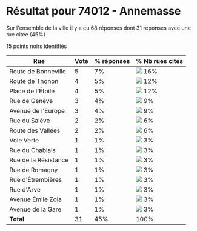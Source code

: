 # Résultat pour 74012 - Annemasse

Sur l'ensemble de la ville il y a eu 68 réponses dont 31 réponses avec une rue citée (45%)

15 points noirs identifiés

| Rue | Vote | % réponses | % Nb rues cités|
|-----|------|------------|----------------|
| Route de Bonneville | 5 | 7% | <img src="../../img/bar_16.gif" />&nbsp;16%|
| Route de Thonon | 4 | 5% | <img src="../../img/bar_12.gif" />&nbsp;12%|
| Place de l'Étoile | 4 | 5% | <img src="../../img/bar_12.gif" />&nbsp;12%|
| Rue de Genève | 3 | 4% | <img src="../../img/bar_9.gif" />&nbsp;9%|
| Avenue de l'Europe | 3 | 4% | <img src="../../img/bar_9.gif" />&nbsp;9%|
| Rue du Salève | 2 | 2% | <img src="../../img/bar_6.gif" />&nbsp;6%|
| Route des Vallées | 2 | 2% | <img src="../../img/bar_6.gif" />&nbsp;6%|
| Voie Verte | 1 | 1% | <img src="../../img/bar_3.gif" />&nbsp;3%|
| Rue du Chablais | 1 | 1% | <img src="../../img/bar_3.gif" />&nbsp;3%|
| Rue de la Résistance | 1 | 1% | <img src="../../img/bar_3.gif" />&nbsp;3%|
| Rue de Romagny | 1 | 1% | <img src="../../img/bar_3.gif" />&nbsp;3%|
| Rue d'Étrembières | 1 | 1% | <img src="../../img/bar_3.gif" />&nbsp;3%|
| Rue d'Arve | 1 | 1% | <img src="../../img/bar_3.gif" />&nbsp;3%|
| Avenue Émile Zola | 1 | 1% | <img src="../../img/bar_3.gif" />&nbsp;3%|
| Avenue de la Gare | 1 | 1% | <img src="../../img/bar_3.gif" />&nbsp;3%|
| **Total** | 31 | 45% | 100%|
